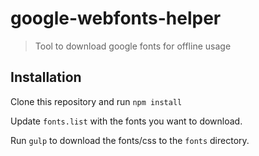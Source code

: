 google-webfonts-helper
======================

> Tool to download google fonts for offline usage

Installation
------------

Clone this repository and run `npm install`

Update `fonts.list` with the fonts you want to download.

Run `gulp` to download the fonts/css to the `fonts` directory.
